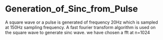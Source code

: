 # Generation_of_Sinc_from_Pulse
A square wave or a pulse is generated of frequency 20Hz which is sampled at 150Hz sampling frequency.
A fast fourier transform algorithm is used on the square wave to generate sinc wave.
we have chosen a fft at n=1024
